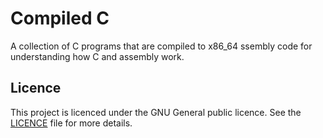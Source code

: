 # Compiled C

A collection of C programs that are compiled to x86_64 ssembly code for understanding how C and assembly work.

## Licence

This project is licenced under the GNU General public licence. See the [LICENCE](LICENCE) file for more details.
